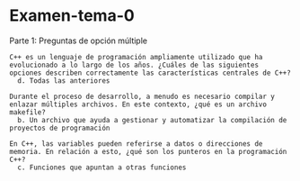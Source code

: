 # Examen-tema-0

Parte 1: Preguntas de opción múltiple

    C++ es un lenguaje de programación ampliamente utilizado que ha evolucionado a lo largo de los años. ¿Cuáles de las siguientes opciones describen correctamente las características centrales de C++?
      d. Todas las anteriores

    Durante el proceso de desarrollo, a menudo es necesario compilar y enlazar múltiples archivos. En este contexto, ¿qué es un archivo makefile?
      b. Un archivo que ayuda a gestionar y automatizar la compilación de proyectos de programación

    En C++, las variables pueden referirse a datos o direcciones de memoria. En relación a esto, ¿qué son los punteros en la programación C++?
      c. Funciones que apuntan a otras funciones
